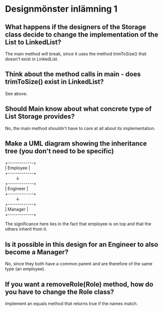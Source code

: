 # Designmönster inlämning 1

## What happens if the designers of the Storage class decide to change the implementation of the List to LinkedList?

The main method will break, since it uses the method trimToSize() that doesn't exist in LinkedList.

## Think about the method calls in main - does trimToSize() exist in LinkedList?

See above.

## Should Main know about what concrete type of List Storage provides?

No, the main method shouldn't have to care at all about its implementation.

## Make a UML diagram showing the inheritance tree (you don't need to be specific)

+-------------+   
|  Employee   |   
+-------------+   
&nbsp;&nbsp;&nbsp;&nbsp;&nbsp;&nbsp;&nbsp;&nbsp;&nbsp;&darr;   
+-------------+   
|  Engineer  |   
+-------------+   
&nbsp;&nbsp;&nbsp;&nbsp;&nbsp;&nbsp;&nbsp;&nbsp;&nbsp;&darr;   
+-------------+   
|  Manager    |   
+-------------+   

The significance here lies in the fact that employee is on top and that the others inherit from it.

## Is it possible in this design for an Engineer to also become a Manager?

No, since they both have a common parent and are therefore of the same type (an employee).

## If you want a removeRole(Role) method, how do you have to change the Role class?

Implement an equals method that returns true if the names match.